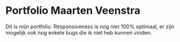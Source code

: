 # Portfolio Maarten Veenstra

Dit is mijn portfolio. 
Responsiveness is nog niet 100%  optimaal, er zijn mogelijk ook nog enkele bugs die ik niet heb kunnen vinden. 
